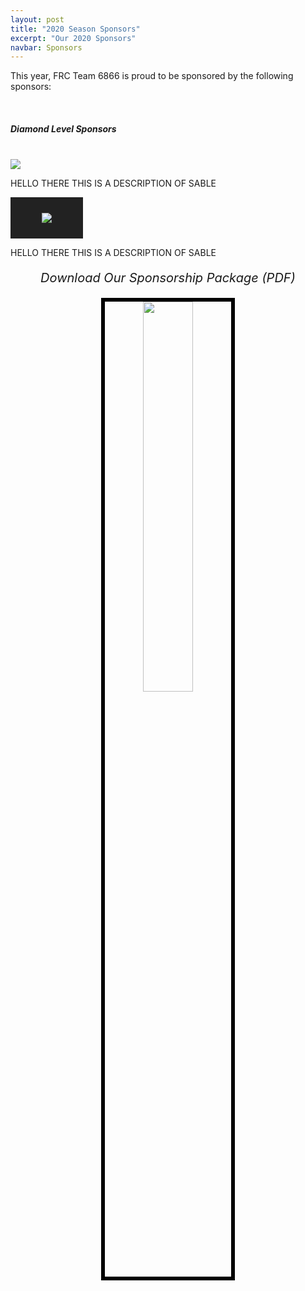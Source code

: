 ```yaml
---
layout: post
title: "2020 Season Sponsors"
excerpt: "Our 2020 Sponsors"
navbar: Sponsors
---
```


This year, FRC Team 6866 is proud to be sponsored by the following sponsors:

<br>

##### Diamond Level Sponsors

<br>

<div class = "row">
    <div class="col s12 m6 l6"><a href="http://www.sablemetal.com"><img src="http://www.sablemetal.com/images/logo.gif"></a></div>
    <div class="col s12 m6 l6"><p>HELLO THERE THIS IS A DESCRIPTION OF SABLE</p></div>
</div>

<div class = "row">
    <div class="col s12 m6 l6"><a href="http://www.kidzwhz.com"><img style="background-color:#222222; padding: 25px 50px;" src="http://www.kidzwhiz.com/img/logo-web.png"></a></div>
    <div class="col s12 m6 l6"><p>HELLO THERE THIS IS A DESCRIPTION OF SABLE</p></div>
</div>

<div class="divider"></div>

<div class="row" style="text-align: center;">
    <!--<div class = "col m6 s12">
        <p style="font-size:20px"><i>Consider Sponsoring Us Through GoFundMe</i></p>
        <iframe class='gfm-media-widget' image='1' coinfo='0' width='100%' height='100%' frameborder='0' id='frc-team-6866-space-invaders-provincials-2019'></iframe><script src='//funds.gofundme.com/js/5.0/media-widget.js'></script>
    </div>-->
    <div class="col m6 s12">
        <p style="font-size:20px"><i>Download Our Sponsorship Package (PDF)</i></p>
        <a href="/assets/sponsorship-package-en.pdf">
            <img src="http://mcrobotics.ca/assets/sponsorship_cover.png" style="width: 40%;border-color: black;border-width: 6px;border-style: solid;">
        </a>
    </div>
</div>
